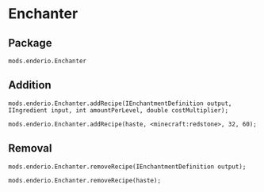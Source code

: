 # Enchanter
## Package
`mods.enderio.Enchanter`

## Addition
```
mods.enderio.Enchanter.addRecipe(IEnchantmentDefinition output, IIngredient input, int amountPerLevel, double costMultiplier);

mods.enderio.Enchanter.addRecipe(haste, <minecraft:redstone>, 32, 60);
```
## Removal
```
mods.enderio.Enchanter.removeRecipe(IEnchantmentDefinition output);

mods.enderio.Enchanter.removeRecipe(haste);
```
